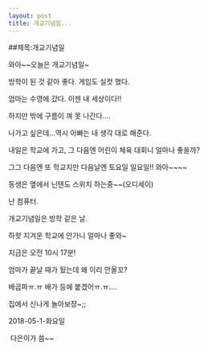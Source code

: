 ```yaml
---
layout: post
title: 개교기념일...
---
```


##제목:개교기념일

와아~~오늘은 개교기념일~

방학이 된 것 같아 좋다. 게임도 실컷 했다.

엄마는 수영에 갔다. 이젠 내 세상이다!!

하지만 밖에 구름이 껴 못 나간다....

나가고 싶은데...역시 아빠는 내 생각 대로 해준다. 

내일은 학교에 가고, 그 다음엔 어린이 체육 대회니 얼마나 좋을까?

그그 다음엔 또 학교지만 다음날엔 토요일 일요일!! 와아~~~~

동생은 옆에서 닌텐도 스위치 하는중~~(오디세이)

난 컴퓨터.

개교기념일은 방학 같은 날.

하핫 지겨운 학교에 안가니 얼마나 좋와~

지금은 오전 10시 17분!

엄마가 끝날 때가 됬는데 왜 이리 안올꼬?

배곱파ㅠ.ㅠ 배가 등에 붙겠어ㅠ.ㅠ....

집에서 신나게 놀아보쟝~;;





2018-05-1-화요일

​                             다은이가 씀~~